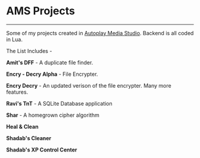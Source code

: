 # AMS Projects #

----------

Some of my projects created in [Autoplay Media Studio](http://autoplaymediastudio.com/). Backend is all coded in Lua.

The List Includes - 

**Amit's DFF** - A duplicate file finder.

**Encry - Decry Alpha** - File Encrypter.

**Encry Decry** - An updated verison of the file encrypter. Many more features.

**Ravi's TnT** - A SQLite Database application

**Shar** - A homegrown cipher algorithm

**Heal & Clean**

**Shadab's Cleaner**

**Shadab's XP Control Center**




